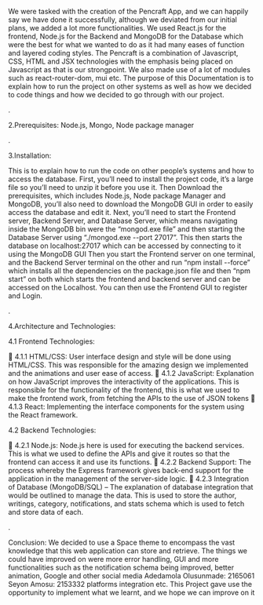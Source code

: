 
We were tasked with the creation of the Pencraft App, and we can happily say we
have done it successfully, although we deviated from our initial plans, we added 
a lot more functionalities.
We used React.js for the frontend, Node.js for the Backend and MongoDB 
for the Database which were the best for what we wanted to do as it had many 
eases of function and layered coding styles. The Pencraft is a combination of 
Javascript, CSS, HTML and JSX technologies with the emphasis being placed on 
Javascript as that is our strongpoint. We also made use of a lot of modules such 
as react-router-dom, mui etc. The purpose of this Documentation is to explain 
how to run the project on other systems as well as how we decided to code 
things and how we decided to go through with our project.

.

2.Prerequisites:
Node.js, Mongo, Node package manager

  .



3.Installation:

This is to explain how to run the code on other people’s systems and how to 
access the database.
First, you’ll need to install the project code, it’s a large file so you’ll need to unzip
it before you use it. 
Then Download the prerequisites, which includes Node.js, Node package 
Manager and MongoDB, you’ll also need to download the MongoDB GUI in order 
to easily access the database and edit it.
Next, you’ll need to start the Frontend server, Backend Server, and Database 
Server, which means navigating inside the MongoDB bin were the “mongod.exe
file” and then starting the Database Server using “./mongod.exe --port 27017”. 
This then starts the database on localhost:27017 which can be accessed by 
connecting to it using the MongoDB GUI
Then you start the Frontend server on one terminal, and the Backend Server 
terminal on the other and run “npm install --force” which installs all the 
dependencies on the package.json file and then “npm start” on both which starts
the frontend and backend server and can be accessed on the Localhost.
You can then use the Frontend GUI to register and Login.

.

4.Architecture and Technologies:


4.1 Frontend Technologies:

 4.1.1 HTML/CSS: User interface design and style will be done using 
HTML/CSS.
This was responsible for the amazing design we implemented and the 
animations and user ease of access.
 4.1.2 JavaScript: Explanation on how JavaScript improves the interactivity 
of the applications. This is responsible for the functionality of the frontend,
this is what we used to make the frontend work, from fetching the APIs to 
the use of JSON tokens
 4.1.3 React: Implementing the interface components for the system using 
the React framework.

4.2 Backend Technologies:

 4.2.1 Node.js: Node.js here is used for executing the backend services. 
This is what we used to define the APIs and give it routes so that the 
frontend can access it and use its functions.
 4.2.2 Backend Support: The process whereby the Express framework gives
back-end support for the application in the management of the server-side
logic.
 4.2.3 Integration of Database (MongoDB/SQL) – The explanation of 
database integration that would be outlined to manage the data. This is 
used to store the author, writings, category, notifications, and stats 
schema which is used to fetch and store data of each.

.


Conclusion:
We decided to use a Space theme to encompass the vast knowledge that this 
web application can store and retrieve. The things we could have improved on 
were more error handling, GUI and more functionalities such as the notification 
schema being improved, better animation, Google and other social media 
Adedamola Olusunmade: 2165061
Seyon Amosu: 2153332
platforms integration etc. This Project gave use the opportunity to implement 
what we learnt, and we hope we can improve on it
